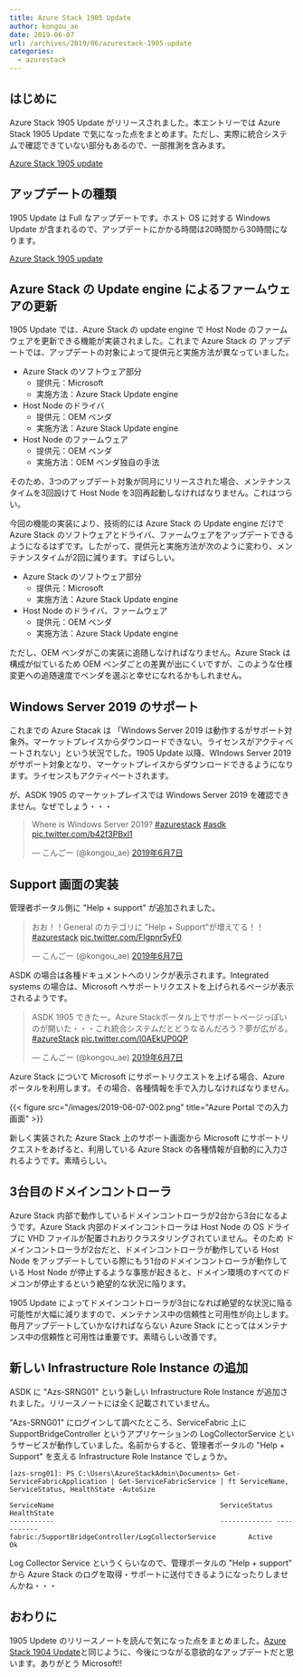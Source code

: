 ```yaml
---
title: Azure Stack 1905 Update
author: kongou_ae
date: 2019-06-07
url: /archives/2019/06/azurestack-1905-update
categories:
  - azurestack
---
```


## はじめに

Azure Stack 1905 Update がリリースされました。本エントリーでは Azure Stack 1905 Update で気になった点をまとめます。ただし、実際に統合システムで確認できていない部分もあるので、一部推測を含みます。

[Azure Stack 1905 update](https://docs.microsoft.com/en-us/azure-stack/operator/azure-stack-release-notes-1905)

## アップデートの種類

1905 Update は Full なアップデートです。ホスト OS に対する Windows Update が含まれるので、アップデートにかかる時間は20時間から30時間になります。

[Azure Stack 1905 update](https://docs.microsoft.com/en-us/azure-stack/operator/azure-stack-release-notes-security-updates-1905#1905-update)

## Azure Stack の Update engine によるファームウェアの更新

1905 Update では、Azure Stack の update engine で Host Node のファームウェアを更新できる機能が実装されました。これまで Azure Stack の アップデートでは、アップデートの対象によって提供元と実施方法が異なっていました。

- Azure Stack のソフトウェア部分
  - 提供元：Microsoft
  - 実施方法：Azure Stack Update engine
- Host Node のドライバ
  - 提供元：OEM ベンダ
  - 実施方法：Azure Stack Update engine
- Host Node のファームウェア
  - 提供元：OEM ベンダ
  - 実施方法：OEM ベンダ独自の手法

そのため、3つのアップデート対象が同月にリリースされた場合、メンテナンスタイムを3回設けて Host Node を3回再起動しなければなりません。これはつらい。

今回の機能の実装により、技術的には Azure Stack の Update engine だけで Azure Stack のソフトウェアとドライバ、ファームウェアをアップデートできるようになるはずです。したがって、提供元と実施方法が次のように変わり、メンテナンスタイムが2回に減ります。すばらしい。

- Azure Stack のソフトウェア部分
  - 提供元：Microsoft
  - 実施方法：Azure Stack Update engine
- Host Node のドライバ、ファームウェア
  - 提供元：OEM ベンダ
  - 実施方法：Azure Stack Update engine

ただし、OEM ベンダがこの実装に追随しなければなりません。Azure Stack は構成が似ているため OEM ベンダごとの差異が出にくいですが、このような仕様変更への追随速度でベンダを選ぶと幸せになれるかもしれません。

## Windows Server 2019 のサポート

これまでの Azure Stacak は 「Windows Server 2019 は動作するがサポート対象外。マーケットプレイスからダウンロードできない。ライセンスがアクティベートされない」という状況でした。1905 Update 以降、WIndows Server 2019 がサポート対象となり、マーケットプレイスからダウンロードできるようになります。ライセンスもアクティベートされます。

が、ASDK 1905 のマーケットプレイスでは Windows Server 2019 を確認できません。なぜでしょう・・・

<blockquote class="twitter-tweet" data-lang="ja"><p lang="en" dir="ltr">Where is Windows Server 2019?  <a href="https://twitter.com/hashtag/azurestack?src=hash&amp;ref_src=twsrc%5Etfw">#azurestack</a> <a href="https://twitter.com/hashtag/asdk?src=hash&amp;ref_src=twsrc%5Etfw">#asdk</a> <a href="https://t.co/b42f3PBxl1">pic.twitter.com/b42f3PBxl1</a></p>&mdash; こんごー (@kongou_ae) <a href="https://twitter.com/kongou_ae/status/1136913416457601024?ref_src=twsrc%5Etfw">2019年6月7日</a></blockquote>
<script async src="https://platform.twitter.com/widgets.js" charset="utf-8"></script>

## Support 画面の実装

管理者ポータル側に "Help + support" が追加されました。

<blockquote class="twitter-tweet" data-lang="ja"><p lang="ja" dir="ltr">おお！！General のカテゴリに &quot;Help + Support&quot;が増えてる！！ <a href="https://twitter.com/hashtag/azurestack?src=hash&amp;ref_src=twsrc%5Etfw">#azurestack</a> <a href="https://t.co/FIgpnr5yF0">pic.twitter.com/FIgpnr5yF0</a></p>&mdash; こんごー (@kongou_ae) <a href="https://twitter.com/kongou_ae/status/1136904547954089984?ref_src=twsrc%5Etfw">2019年6月7日</a></blockquote>
<script async src="https://platform.twitter.com/widgets.js" charset="utf-8"></script>

ASDK の場合は各種ドキュメントへのリンクが表示されます。Integrated systems の場合は、Microsoft へサポートリクエストを上げられるページが表示されるようです。

<blockquote class="twitter-tweet" data-lang="ja"><p lang="ja" dir="ltr">ASDK 1905 できたー。Azure Stackポータル上でサポートページっぽいのが開いた・・・これ統合システムだとどうなるんだろう？夢が広がる。<a href="https://twitter.com/hashtag/azureStack?src=hash&amp;ref_src=twsrc%5Etfw">#azureStack</a> <a href="https://t.co/l0AEkUP0QP">pic.twitter.com/l0AEkUP0QP</a></p>&mdash; こんごー (@kongou_ae) <a href="https://twitter.com/kongou_ae/status/1136903924550590464?ref_src=twsrc%5Etfw">2019年6月7日</a></blockquote>
<script async src="https://platform.twitter.com/widgets.js" charset="utf-8"></script>

Azure Stack について Microsoft にサポートリクエストを上げる場合、Azure ポータルを利用します。その場合、各種情報を手で入力しなければなりません。

{{< figure src="/images/2019-06-07-002.png" title="Azure Portal での入力画面" >}}

新しく実装された Azure Stack 上のサポート画面から Microsoft にサポートリクエストをあげると、利用している Azure Stack の各種情報が自動的に入力されるようです。素晴らしい。

## 3台目のドメインコントローラ

Azure Stack 内部で動作しているドメインコントローラが2台から3台になるようです。Azure Stack 内部のドメインコントローラは Host Node の OS ドライブに VHD ファイルが配置されおりクラスタリングされていません。そのため ドメインコントローラが2台だと、ドメインコントローラが動作している Host Node をアップデートしている際にもう1台のドメインコントローラが動作している Host Node が停止するような事態が起きると、ドメイン環境のすべてのドメコンが停止するという絶望的な状況に陥ります。

1905 Update によってドメインコントローラが3台になれば絶望的な状況に陥る可能性が大幅に減りますので、メンテナンス中の信頼性と可用性が向上します。毎月アップデートしていかなければならない Azure Stack にとってはメンテナンス中の信頼性と可用性は重要です。素晴らしい改善です。

## 新しい Infrastructure Role Instance の追加

ASDK に "Azs-SRNG01" という新しい Infrastructure Role Instance が追加されました。リリースノートには全く記載されていません。

"Azs-SRNG01" にログインして調べたところ、ServiceFabric 上に SupportBridgeController というアプリケーションの LogCollectorService というサービスが動作していました。名前からすると、管理者ポータルの "Help + Support" を支える Infrastructure Role Instance でしょうか。

```
[azs-srng01]: PS C:\Users\AzureStackAdmin\Documents> Get-ServiceFabricApplication | Get-ServiceFabricService | ft ServiceName, ServiceStatus, HealthState -AutoSize 

ServiceName                                         ServiceStatus HealthState
-----------                                         ------------- -----------
fabric:/SupportBridgeController/LogCollectorService        Active          Ok
```

Log Collector Service というくらいなので、管理ポータルの "Help + support" から Azure Stack のログを取得・サポートに送付できるようになったりしませんかね・・・

## おわりに

1905 Updete のリリースノートを読んで気になった点をまとめました。[Azure Stack 1904 Update](https://aimless.jp/blog/archives/2019/05/azure-stack-1904-update/)と同じように、今後につながる意欲的なアップデートだと思います。ありがとう Microsoft!!
